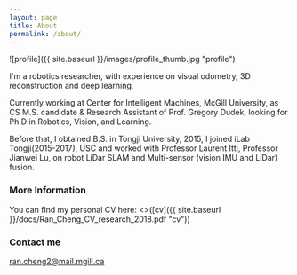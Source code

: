 ```yaml
---
layout: page
title: About
permalink: /about/
---
```


![profile]({{ site.baseurl }}/images/profile_thumb.jpg "profile")

I'm a robotics researcher, with experience on visual odometry, 3D reconstruction and deep learning.

Currently working at Center for Intelligent Machines, McGill University, as CS M.S. candidate & Research Assistant of Prof. Gregory Dudek, looking for Ph.D in Robotics, Vision, and Learning.

Before that, I obtained B.S. in Tongji University, 2015, I joined iLab Tongji(2015-2017), USC and worked with Professor Laurent Itti, Professor Jianwei Lu, on robot LiDar SLAM and Multi-sensor (vision IMU and LiDar) fusion.

### More Information

You can find my personal CV here: <>([cv]({{ site.baseurl }}/docs/Ran_Cheng_CV_research_2018.pdf "cv"))

### Contact me

[ran.cheng2@mail.mgill.ca](mailto:rancheng2@mail.mcgill.ca)
